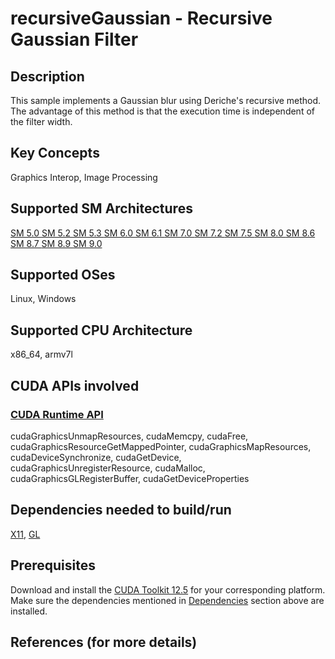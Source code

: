 # recursiveGaussian - Recursive Gaussian Filter

## Description

This sample implements a Gaussian blur using Deriche's recursive method. The advantage of this method is that the execution time is independent of the filter width.

## Key Concepts

Graphics Interop, Image Processing

## Supported SM Architectures

[SM 5.0 ](https://developer.nvidia.com/cuda-gpus)  [SM 5.2 ](https://developer.nvidia.com/cuda-gpus)  [SM 5.3 ](https://developer.nvidia.com/cuda-gpus)  [SM 6.0 ](https://developer.nvidia.com/cuda-gpus)  [SM 6.1 ](https://developer.nvidia.com/cuda-gpus)  [SM 7.0 ](https://developer.nvidia.com/cuda-gpus)  [SM 7.2 ](https://developer.nvidia.com/cuda-gpus)  [SM 7.5 ](https://developer.nvidia.com/cuda-gpus)  [SM 8.0 ](https://developer.nvidia.com/cuda-gpus)  [SM 8.6 ](https://developer.nvidia.com/cuda-gpus)  [SM 8.7 ](https://developer.nvidia.com/cuda-gpus)  [SM 8.9 ](https://developer.nvidia.com/cuda-gpus)  [SM 9.0 ](https://developer.nvidia.com/cuda-gpus)

## Supported OSes

Linux, Windows

## Supported CPU Architecture

x86_64, armv7l

## CUDA APIs involved

### [CUDA Runtime API](http://docs.nvidia.com/cuda/cuda-runtime-api/index.html)
cudaGraphicsUnmapResources, cudaMemcpy, cudaFree, cudaGraphicsResourceGetMappedPointer, cudaGraphicsMapResources, cudaDeviceSynchronize, cudaGetDevice, cudaGraphicsUnregisterResource, cudaMalloc, cudaGraphicsGLRegisterBuffer, cudaGetDeviceProperties

## Dependencies needed to build/run
[X11](../../../README.md#x11), [GL](../../../README.md#gl)

## Prerequisites

Download and install the [CUDA Toolkit 12.5](https://developer.nvidia.com/cuda-downloads) for your corresponding platform.
Make sure the dependencies mentioned in [Dependencies]() section above are installed.

## References (for more details)


